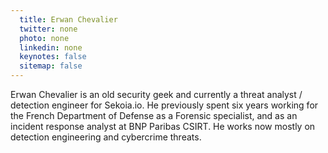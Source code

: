 ```yaml
---
  title: Erwan Chevalier
  twitter: none
  photo: none
  linkedin: none
  keynotes: false
  sitemap: false
---
```

Erwan Chevalier is an old security geek and currently a threat analyst / detection engineer for Sekoia.io. He previously spent six years working for the French Department of Defense as a Forensic specialist, and as an incident response analyst at BNP Paribas CSIRT. He works now mostly on detection engineering and cybercrime threats.